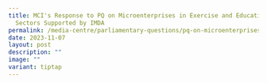 ```yaml
---
title: MCI's Response to PQ on Microenterprises in Exercise and Education
  Sectors Supported by IMDA
permalink: /media-centre/parliamentary-questions/pq-on-microenterprises-in-exercise-and-education-sectors/
date: 2023-11-07
layout: post
description: ""
image: ""
variant: tiptap
---
```

